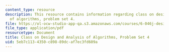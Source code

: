 ```yaml
---
content_type: resource
description: This resource contains information regarding class on design and analysis
  of algorithms, problem set 4.
file: https://ol-ocw-studio-app-qa.s3.amazonaws.com/courses/6-046j-design-and-analysis-of-algorithms-spring-2015/5eb7c1134350c89889dcaf7ec3fd609a_MIT6_046JS15_pset4.pdf
file_type: application/pdf
resourcetype: Document
title: Class on Design and Analysis of Algorithms, Problem Set 4
uid: 5eb7c113-4350-c898-89dc-af7ec3fd609a
---
```

